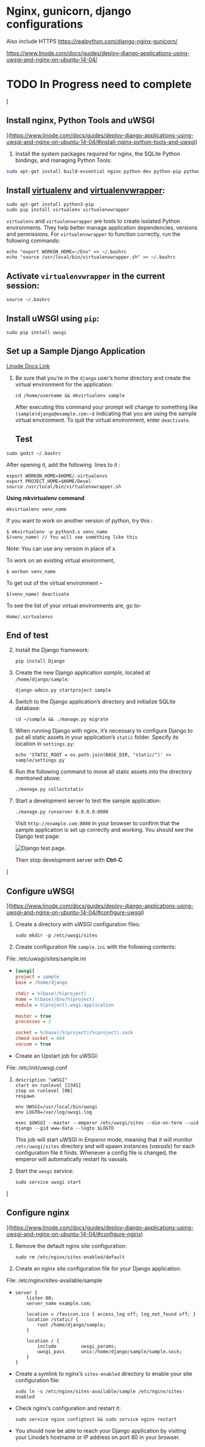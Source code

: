 

# Nginx, gunicorn, django configurations

Also include HTTPS
https://realpython.com/django-nginx-gunicorn/

https://www.linode.com/docs/guides/deploy-django-applications-using-uwsgi-and-nginx-on-ubuntu-14-04/


# TODO In Progress need to complete
[

## Install nginx, Python Tools and uWSGI

](https://www.linode.com/docs/guides/deploy-django-applications-using-uwsgi-and-nginx-on-ubuntu-14-04/#install-nginx-python-tools-and-uwsgi)

1.  Install the system packages required for nginx, the SQLite Python bindings, and managing Python Tools:

```bash
sudo apt-get install build-essential nginx python-dev python-pip python-sqlite sqlite
```

## Install [virtualenv](https://virtualenv.pypa.io/en/latest/) and [virtualenvwrapper](http://virtualenvwrapper.readthedocs.org/en/latest/):

```
sudo apt-get install python3-pip
sudo pip install virtualenv virtualenvwrapper
```

`virtualenv` and `virtualenvwrapper` are tools to create isolated Python environments. They help better manage application dependencies, versions and permissions. For `virtualenvwrapper` to function correctly, run the following commands:

```
echo "export WORKON_HOME=~/Env" >> ~/.bashrc
echo "source /usr/local/bin/virtualenvwrapper.sh" >> ~/.bashrc
```




## Activate `virtualenvwrapper` in the current session:

```
source ~/.bashrc
```

## Install uWSGI using `pip`:

```
sudo pip install uwsgi
```

## Set up a Sample Django Application

[Linode Docs Link](https://www.linode.com/docs/guides/deploy-django-applications-using-uwsgi-and-nginx-on-ubuntu-14-04/#set-up-a-sample-django-application)

1.  Be sure that you’re in the `django` user’s home directory and create the virtual environment for the application:
    
    ```
    cd /home/username && mkvirtualenv sample
    ```
    
    After executing this command your prompt will change to something like `(sample)django@example.com:~$` indicating that you are using the sample virtual environment. To quit the virtual environment, enter `deactivate`.
    ## Test

```
sudo gedit ~/.bashrc
```

After opening it, add the following  lines to it :

```
export WORKON_HOME=$HOME/.virtualenvs
export PROJECT_HOME=$HOME/Devel
source /usr/local/bin/virtualenvwrapper.sh
```

**Using mkvirtualenv command**


```
mkvirtualenv venv_name
```

If you want to work on another version of python, try this :

```
$ mkvirtualenv -p python3.x venv_name
$(venv_name) // You will see something like this
```

Note: You can use any version in place of x. 

To work on an existing virtual environment,

```
$ workon venv_name
```

To get out of the virtual environment –

```
$(venv_name) deactivate
```

To see the list of your virtual environments are, go to-

```
Home/.virtualenvs
```

## End of test


2.  Install the Django framework:
    
    ```
    pip install Django
    ```
    
3.  Create the new Django application _sample_, located at `/home/django/sample`:
    
    ```
    django-admin.py startproject sample
    ```
    
4.  Switch to the Django application’s directory and initialize SQLite database:
    
    ```
    cd ~/sample && ./manage.py migrate
    ```
    
5.  When running Django with nginx, it’s necessary to configure Django to put all static assets in your application’s `static` folder. Specify its location in `settings.py`:
    
    ```
    echo 'STATIC_ROOT = os.path.join(BASE_DIR, "static/")' >> sample/settings.py
    ```
    
6.  Run the following command to move all static assets into the directory mentioned above:
    
    ```
    ./manage.py collectstatic
    ```
    
7.  Start a development server to test the sample application:
    
    ```
    ./manage.py runserver 0.0.0.0:8080
    ```
    
    Visit `http://example.com:8080` in your browser to confirm that the sample application is set up correctly and working. You should see the Django test page:
    
    ![Django test page.](https://www.linode.com/docs/guides/deploy-django-applications-using-uwsgi-and-nginx-on-ubuntu-14-04/django-test-page_hu73d7446e4bba9848c927269b0e27f060_37556_1388x0_resize_q71_bgfafafc_catmullrom_3.jpg "Django test page.")
    
    Then stop development server with **Ctrl-C**.
    

[

## Configure uWSGI

](https://www.linode.com/docs/guides/deploy-django-applications-using-uwsgi-and-nginx-on-ubuntu-14-04/#configure-uwsgi)

1.  Create a directory with uWSGI configuration files:
    
    ```
    sudo mkdir -p /etc/uwsgi/sites
    ```
    
2.  Create configuration file `sample.ini` with the following contents:
    

File: /etc/uwsgi/sites/sample.ini

-   ```ini
    [uwsgi]
    project = sample
    base = /home/django
    
    chdir = %(base)/%(project)
    home = %(base)/Env/%(project)
    module = %(project).wsgi:application
    
    master = true
    processes = 2
    
    socket = %(base)/%(project)/%(project).sock
    chmod-socket = 664
    vacuum = true
    ```
    
-   Create an Upstart job for uWSGI:
    

File: /etc/init/uwsgi.conf

1.  ```aconf
    description "uWSGI"
    start on runlevel [2345]
    stop on runlevel [06]
    respawn
    
    env UWSGI=/usr/local/bin/uwsgi
    env LOGTO=/var/log/uwsgi.log
    
    exec $UWSGI --master --emperor /etc/uwsgi/sites --die-on-term --uid django --gid www-data --logto $LOGTO
    ```
    
    This job will start uWSGI in _Emperor_ mode, meaning that it will monitor `/etc/uwsgi/sites` directory and will spawn instances (_vassals_) for each configuration file it finds. Whenever a config file is changed, the emperor will automatically restart its vassals.
    
2.  Start the `uwsgi` service:
    
    ```
    sudo service uwsgi start
    ```
    

[

## Configure nginx

](https://www.linode.com/docs/guides/deploy-django-applications-using-uwsgi-and-nginx-on-ubuntu-14-04/#configure-nginx)

1.  Remove the default nginx site configuration:
    
    ```
    sudo rm /etc/nginx/sites-enabled/default
    ```
    
2.  Create an nginx site configuration file for your Django application:
    

File: /etc/nginx/sites-available/sample

-   ```aconf
    server {
        listen 80;
        server_name example.com;
    
        location = /favicon.ico { access_log off; log_not_found off; }
        location /static/ {
            root /home/django/sample;
        }
    
        location / {
            include         uwsgi_params;
            uwsgi_pass      unix:/home/django/sample/sample.sock;
        }
    }
    ```
    
-   Create a symlink to nginx’s `sites-enabled` directory to enable your site configuration file:
    
    ```
    sudo ln -s /etc/nginx/sites-available/sample /etc/nginx/sites-enabled
    ```
    
-   Check nginx’s configuration and restart it:
    
    ```
    sudo service nginx configtest && sudo service nginx restart
    ```
    
-   You should now be able to reach your Django application by visiting your Linode’s hostname or IP address on port 80 in your browser.